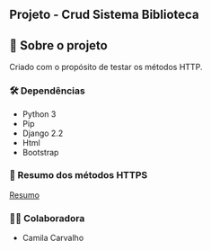 ## Projeto - Crud Sistema Biblioteca


## :rocket: Sobre o projeto
Criado com o propósito de testar os métodos HTTP.

### :hammer_and_wrench: Dependências 

- Python 3
- Pip
- Django 2.2
- Html
- Bootstrap

### :hammer: Resumo dos métodos HTTPS

[Resumo](https://github.com/camilacarvalhon/crud_sistema_biblioteca/blob/main/Resumo%20m%C3%A9todos%20HTTP.pdf)

### :woman_student:  Colaboradora

- Camila Carvalho 
